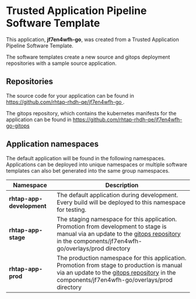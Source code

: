 # Trusted Application Pipeline Software Template

This application, **jf7en4wfh-go**, was created from a Trusted Application Pipeline Software Template.

The software templates create a new source and gitops deployment repositories with a sample source application. 

## Repositories

The source code for your application can be found in [https://github.com/rhtap-rhdh-qe/jf7en4wfh-go ](https://github.com/rhtap-rhdh-qe/jf7en4wfh-go ).
 
The gitops repository, which contains the kubernetes manifests for the application can be found in 
[https://github.com/rhtap-rhdh-qe/jf7en4wfh-go-gitops ](https://github.com/rhtap-rhdh-qe/jf7en4wfh-go-gitops ) 

## Application namespaces 

The default application will be found in the following namespaces. Applications can be deployed into unique namespaces or multiple software templates can also bet generated into the same group namespaces.  

|  Namespace   |  Description   |  
| -------- | -------- |   
| **rhtap-app-development** | The default application during development. Every build will be deployed to this namespace for testing. | 
| **rhtap-app-stage** | The staging namespace for this application. Promotion from development to stage is manual via an update to the [gitops repository](https://github.com/rhtap-rhdh-qe/jf7en4wfh-go-gitops ) in the components/jf7en4wfh-go/overlays/prod directory |  
| **rhtap-app-prod** | The production namespace for this application. Promotion from stage to production is manual via an update to the [gitops repository](https://github.com/rhtap-rhdh-qe/jf7en4wfh-go-gitops ) in the components/jf7en4wfh-go/overlays/prod directory | 
